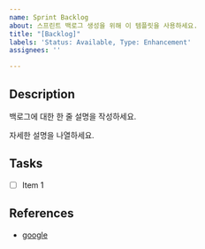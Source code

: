 ```yaml
---
name: Sprint Backlog
about: 스프린트 백로그 생성을 위해 이 템플릿을 사용하세요.
title: "[Backlog]"
labels: 'Status: Available, Type: Enhancement'
assignees: ''

---
```


## Description

백로그에 대한 한 줄 설명을 작성하세요.

자세한 설명을 나열하세요.

## Tasks

- [ ] Item 1

## References

- [google](https://www.google.com/)
